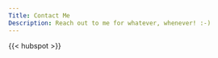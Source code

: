 ```yaml
---
Title: Contact Me
Description: Reach out to me for whatever, whenever! :-)
---
```


{{< hubspot >}}
